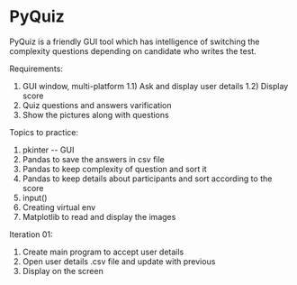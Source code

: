 # PyQuiz
PyQuiz is a friendly GUI tool which has intelligence of switching the complexity questions depending on candidate who writes the test.


Requirements:
1) GUI window, multi-platform
    1.1) Ask and display user details
    1.2) Display score
2) Quiz questions and answers varification
3) Show the pictures along with questions


Topics to practice:
1) pkinter -- GUI
2) Pandas to save the answers in csv file
3) Pandas to keep complexity of question and sort it
4) Pandas to keep details about participants and sort according to the score
5) input()
6) Creating virtual env
7) Matplotlib to read and display the images

Iteration 01:
1) Create main program to accept user details
2) Open user details .csv file and update with previous
3) Display on the screen

